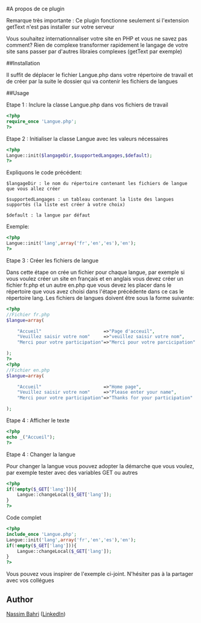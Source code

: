 #A propos de ce plugin

Remarque très importante : Ce plugin fonctionne seulement si l'extension getText n'est pas installer sur votre serveur

Vous souhaitez internationnaliser votre site en PHP et vous ne savez pas comment?
Rien de complexe transformer rapidement le langage de votre site sans passer par d'autres libraies complexes (getText par exemple)

##Installation

Il suffit de déplacer le fichier Langue.php dans votre répertoire de travail et de créer par la suite le dossier qui va contenir les fichiers de langues

##Usage

Etape 1 : Inclure la classe Langue.php dans vos fichiers de travail

```php
<?php
require_once 'Langue.php';
?>
```

Etape 2 : Initialiser la classe Langue avec les valeurs nécessaires

```php
<?php
Langue::init($langageDir,$supportedLangages,$default);
?>
```
Expliquons le code précédent:

	$langageDir : le nom du répertoire contenant les fichiers de langue que vous allez créer

	$supportedLangages : un tableau contenant la liste des langues supportés (la liste est créer à votre choix)

	$default : la langue par défaut

Exemple:
```php
<?php
Langue::init('lang',array('fr','en','es'),'en');
?>
```

Etape 3 : Créer les fichiers de langue

Dans cette étape on crée un fichier pour chaque langue, par exemple si vous voulez créer un site en français et en anglais vous devez créer un fichier fr.php et un autre en.php que vous devez les placer dans le répertoire que vous avez choisi dans l'étape précédente dans ce cas le répertoire lang.
Les fichiers de langues doivent être sous la forme suivante:
```php
<?php
//Fichier fr.php
$langue=array(

	"Accueil"						=>"Page d'acceuil",
	"Veuillez saisir votre nom"		=>"veuillez saisir votre nom",
	"Merci pour votre participation"=>"Merci pour votre parcicipation"

);
?>
<?php
//Fichier en.php
$langue=array(

	"Accueil"						=>"Home page",
	"Veuillez saisir votre nom"		=>"Please enter your name",
	"Merci pour votre participation"=>"Thanks for your participation"

);
```

Etape 4 : Afficher le texte
```php
<?php
echo _("Accueil");
?>
```

Etape 4 : Changer la langue

Pour changer la langue vous pouvez adopter la démarche que vous voulez, par exemple tester avec des variables GET ou autres

```php
<?php
if(!empty($_GET['lang'])){
	Langue::changeLocal($_GET['lang']);
}
?>
```

Code complet

```php
<?php
include_once 'Langue.php';
Langue::init('lang',array('fr','en','es'),'en');
if(!empty($_GET['lang'])){
	Langue::changeLocal($_GET['lang']);
}
?>
```

Vous pouvez vous inspirer de l'exemple ci-joint.
N'hésiter pas à la partager avec vos collégues


## Author

[Nassim Bahri](https://www.facebook.com/Bahri.Nassim) ([LinkedIn](http://www.linkedin.com/pub/nassim-bahri/32/b38/a11))
